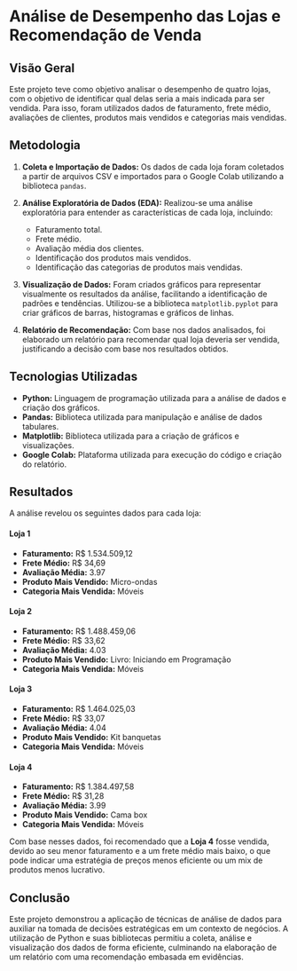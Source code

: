 # Análise de Desempenho das Lojas e Recomendação de Venda

## Visão Geral

Este projeto teve como objetivo analisar o desempenho de quatro lojas, com o objetivo de identificar qual delas seria a mais indicada para ser vendida. Para isso, foram utilizados dados de faturamento, frete médio, avaliações de clientes, produtos mais vendidos e categorias mais vendidas.

## Metodologia

1.  **Coleta e Importação de Dados:** Os dados de cada loja foram coletados a partir de arquivos CSV e importados para o Google Colab utilizando a biblioteca `pandas`.

2.  **Análise Exploratória de Dados (EDA):** Realizou-se uma análise exploratória para entender as características de cada loja, incluindo:

    *   Faturamento total.
    *   Frete médio.
    *   Avaliação média dos clientes.
    *   Identificação dos produtos mais vendidos.
    *   Identificação das categorias de produtos mais vendidas.
3.  **Visualização de Dados:** Foram criados gráficos para representar visualmente os resultados da análise, facilitando a identificação de padrões e tendências. Utilizou-se a biblioteca `matplotlib.pyplot` para criar gráficos de barras, histogramas e gráficos de linhas.

4.  **Relatório de Recomendação:** Com base nos dados analisados, foi elaborado um relatório para recomendar qual loja deveria ser vendida, justificando a decisão com base nos resultados obtidos.

## Tecnologias Utilizadas

*   **Python:** Linguagem de programação utilizada para a análise de dados e criação dos gráficos.
*   **Pandas:** Biblioteca utilizada para manipulação e análise de dados tabulares.
*   **Matplotlib:** Biblioteca utilizada para a criação de gráficos e visualizações.
*   **Google Colab:** Plataforma utilizada para execução do código e criação do relatório.

## Resultados

A análise revelou os seguintes dados para cada loja:

#### Loja 1

*   **Faturamento:** R$ 1.534.509,12
*   **Frete Médio:** R$ 34,69
*   **Avaliação Média:** 3.97
*   **Produto Mais Vendido:** Micro-ondas
*   **Categoria Mais Vendida:** Móveis

#### Loja 2

*   **Faturamento:** R$ 1.488.459,06
*   **Frete Médio:** R$ 33,62
*   **Avaliação Média:** 4.03
*   **Produto Mais Vendido:** Livro: Iniciando em Programação
*   **Categoria Mais Vendida:** Móveis

#### Loja 3

*   **Faturamento:** R$ 1.464.025,03
*   **Frete Médio:** R$ 33,07
*   **Avaliação Média:** 4.04
*   **Produto Mais Vendido:** Kit banquetas
*   **Categoria Mais Vendida:** Móveis

#### Loja 4

*   **Faturamento:** R$ 1.384.497,58
*   **Frete Médio:** R$ 31,28
*   **Avaliação Média:** 3.99
*   **Produto Mais Vendido:** Cama box
*   **Categoria Mais Vendida:** Móveis

Com base nesses dados, foi recomendado que a **Loja 4** fosse vendida, devido ao seu menor faturamento e a um frete médio mais baixo, o que pode indicar uma estratégia de preços menos eficiente ou um mix de produtos menos lucrativo.

## Conclusão

Este projeto demonstrou a aplicação de técnicas de análise de dados para auxiliar na tomada de decisões estratégicas em um contexto de negócios. A utilização de Python e suas bibliotecas permitiu a coleta, análise e visualização dos dados de forma eficiente, culminando na elaboração de um relatório com uma recomendação embasada em evidências.
